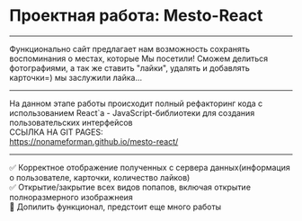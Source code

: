 # Проектная работа: Mesto-React  
____
Функционально сайт предлагает нам возможность сохранять воспоминания о местах, которые Мы посетили! Сможем делиться фотографиями, а так же ставить "лайки", удалять и добавлять карточки=) мы заслужили лайка...  
____
На данном этапе работы происходит полный рефакторинг кода с использованием React`а - JavaScript-библиотеки для создания пользовательских интерфейсов  
CСЫЛКА НА GIT PAGES:  
https://nonameforman.github.io/mesto-react/  
____
:white_check_mark: Корректное отображение полученных с сервера данных(информация о пользователе, карточки, количество лайков)  
:white_check_mark: Открытие/закрытие всех видов попапов, включая открытие полноразмерного изображнеия  
:black_square_button: Допилить функционал, предстоит еще много работы  